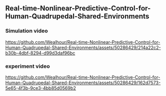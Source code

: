 ## Real-time-Nonlinear-Predictive-Control-for-Human-Quadrupedal-Shared-Environments


### Simulation  video
https://github.com/Wealhour/Real-time-Nonlinear-Predictive-Control-for-Human-Quadrupedal-Shared-Environments/assets/50286429/214a22c2-b30b-4dbf-8294-d99d3daf96bc


### experiment  video
https://github.com/Wealhour/Real-time-Nonlinear-Predictive-Control-for-Human-Quadrupedal-Shared-Environments/assets/50286429/162d7573-5e65-4f3b-9ce3-4bb85d0569b2

